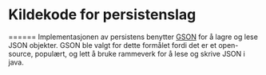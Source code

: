 # Kildekode for persistenslag

======
Implementasjonen av persistens benytter [GSON](https://github.com/google/gson) for å lagre og lese JSON objekter. GSON ble valgt for dette formålet fordi det er et open-source, populært, og lett å bruke rammeverk for å lese og skrive JSON i java.
